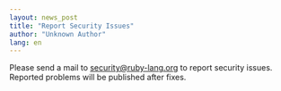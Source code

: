 ```yaml
---
layout: news_post
title: "Report Security Issues"
author: "Unknown Author"
lang: en
---
```


Please send a mail to
[security@ruby-lang.org](mailto:security@ruby-lang.org) to report
security issues. Reported problems will be published after fixes.

